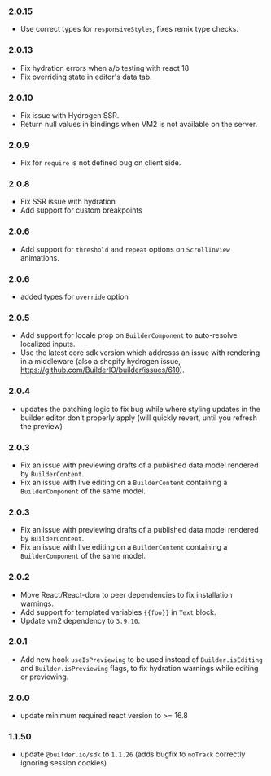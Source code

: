 ### 2.0.15
- Use correct types for `responsiveStyles`, fixes remix type checks.

### 2.0.13
- Fix hydration errors when a/b testing with react 18
- Fix overriding state in editor's data tab.

### 2.0.10

- Fix issue with Hydrogen SSR.
- Return null values in bindings when VM2 is not available on the server.

### 2.0.9

- Fix for `require` is not defined bug on client side.

### 2.0.8

- Fix SSR issue with hydration
- Add support for custom breakpoints

### 2.0.6

- Add support for `threshold` and `repeat` options on `ScrollInView` animations.

### 2.0.6

- added types for `override` option

### 2.0.5

- Add support for locale prop on `BuilderComponent` to auto-resolve localized inputs.
- Use the latest core sdk version which addresss an issue with rendering in a middleware (also a shopify hydrogen issue, https://github.com/BuilderIO/builder/issues/610).

### 2.0.4

- updates the patching logic to fix bug while where styling updates in the builder editor don’t properly apply (will quickly revert, until you refresh the preview)

### 2.0.3

- Fix an issue with previewing drafts of a published data model rendered by `BuilderContent`.
- Fix an issue with live editing on a `BuilderContent` containing a `BuilderComponent` of the same model.

### 2.0.3

- Fix an issue with previewing drafts of a published data model rendered by `BuilderContent`.
- Fix an issue with live editing on a `BuilderContent` containing a `BuilderComponent` of the same model.

### 2.0.2

- Move React/React-dom to peer dependencies to fix installation warnings.
- Add support for templated variables `{{foo}}` in `Text` block.
- Update vm2 dependency to `3.9.10`.

### 2.0.1

- Add new hook `useIsPreviewing` to be used instead of `Builder.isEditing` and `Builder.isPreviewing` flags, to fix hydration warnings while editing or previewing.

### 2.0.0

- update minimum required react version to >= 16.8

### 1.1.50

- update `@builder.io/sdk` to `1.1.26` (adds bugfix to `noTrack` correctly ignoring session cookies)
